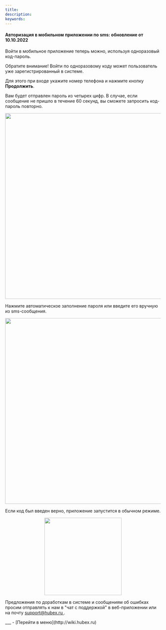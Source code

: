 ```yaml
---
title: 
description: 
keywords: 
---
```


#### Авторизация в мобильном приложении по sms: обновление от 10.10.2022
<html>
<meta charset="utf-8">

</html>
<body>

<p>Войти в мобильное приложение теперь можно, используя одноразовый код-пароль.</p>
<p>Обратите внимание! Войти по одноразовому коду может пользователь уже зарегистрированный в системе.</p>
<p>Для этого при входе укажите номер телефона и нажмите кнопку <strong>Продолжить</strong>.</p>
<p>Вам будет отправлен пароль из четырех цифр. В случае, если сообщение не пришло в течение 60 секунд, вы сможете запросить код-пароль повторно.</p>
<div><img style="margin: 0 auto; display: block; max-width: 100%;" src="https://i.ibb.co/mF3DptY/Screenshot-13.png" width="600" height="auto" /></div>
<p>Нажмите автоматическое заполнение пароля или введите его вручную из sms-сообщения.</p>
<div><img style="margin: 0 auto; display: block; max-width: 100%;" src="https://i.ibb.co/BCn49rP/Screenshot-12.png" width="600" height="auto" /></div>
<p>Если код был введен верно, приложение запустится в обычном режиме.</p>
<div><img style="margin: 0 auto; display: block; max-width: 100%;" src="https://i.ibb.co/vwpvBtC/Screenshot-15.png" width="250" height="auto" /></div>

<p>Предложения по доработкам в системе и сообщениям об ошибках просим отправлять к нам в "чат с поддержкой" в веб-приложении или на почту <a href="mailto:support@hubex.ru" target="_blank" rel="noopener"> support@hubex.ru </a>.</p>

</body>
___
- [Перейти в меню](http://wiki.hubex.ru)
